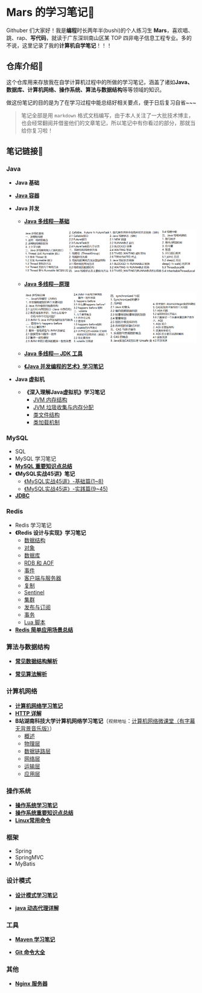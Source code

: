 # Mars 的学习笔记📕

Githuber 们大家好！我是**编程**时长两年半(bushi)的个人练习生 **Mars**，喜欢唱、跳、rap、**写代码**，就读于广东深圳南山区某 TOP 四非电子信息工程专业。多的不说，这里记录了我的**计算机自学笔记**！！！



## 仓库介绍💬

这个仓库用来存放我在自学计算机过程中的所做的学习笔记，涵盖了诸如**Java、数据库、计算机网络、操作系统、算法与数据结构**等等领域的知识。

做这份笔记的目的是为了在学习过程中能总结好相关要点，便于日后复习自省~~~

> 笔记全部是用 `markdown` 格式文档编写，由于本人关注了一大批技术博主，也会经常翻阅并借鉴他们的文章笔记，所以笔记中有你看过的部分，那就当给你复习啦！



## 笔记链接🔗

### Java

- **Java 基础**

- **[Java 容器](./Java_Container/Java集合.md)**

- **Java 并发**
  
  - **[Java 多线程—基础](./Java_Concurrency/Java多线程基础.md)**
  
    ![1646219305118](./Java_Concurrency/imgs/1646217362224.png)
  
  - **[Java 多线程—原理](./Java_Concurrency/Java多线程原理.md)**
  
    ![1646300161419](./Java_Concurrency/imgs/1646300161419.png)
  
  - **[Java 多线程— JDK 工具](./Java_Concurrency/Java多线程工具.md)**
  
  - **[《Java 并发编程的艺术》学习笔记](./Java_Concurrency/Java并发编程的艺术学习笔记/Java并发编程.md)**
  
- **Java 虚拟机**
  - **《深入理解Java虚拟机》学习笔记**
    - [JVM 内存结构](./JVM/深入理解java虚拟机学习笔记/JVM内存结构.md)
    - [JVM 垃圾收集与内存分配](./JVM/深入理解java虚拟机学习笔记/JVM垃圾收集与内存分配.md)
    - [类文件结构](./JVM/深入理解java虚拟机学习笔记/类文件结构.md)
    - [类加载机制](./JVM/深入理解java虚拟机学习笔记/类加载机制.md)



### MySQL

- SQL
- MySQL 学习笔记
- **[MySQL 重要知识点总结](./MySQL/MySQL题目解析.md)**
- **《MySQL实战45讲》笔记**
  - [《MySQL实战45讲》-基础篇(1~8)](./MySQL/《MySQL实战45讲》笔记/MySQL实战45讲-基础篇(1~8).md)
  - [《MySQL实战45讲》-实践篇(9~45)](./MySQL/《MySQL实战45讲》笔记/MySQL实战45讲-实践篇(9~45).md)
- **[JDBC](./JDBC/JDBC.md)**



### Redis

- Redis 学习笔记
- **《Redis 设计与实现》学习笔记**
  - [数据结构](./Redis/Redis设计与实现笔记/Redis设计与实现-1-数据结构.md)
  - [对象](./Redis/Redis设计与实现笔记/Redis设计与实现-2-对象.md)
  - [数据库](./Redis/Redis设计与实现笔记/Redis设计与实现-3-数据库.md)
  - [RDB 和 AOF](./Redis/Redis设计与实现笔记/Redis设计与实现-4-RDB持久化和AOF持久化.md)
  - [事件](./Redis/Redis设计与实现笔记/Redis设计与实现-5-事件.md)
  - [客户端与服务器](./Redis/Redis设计与实现笔记/Redis设计与实现-6-客户端与服务器.md)
  - [复制](./Redis/Redis设计与实现笔记/Redis设计与实现-7-复制.md)
  - [Sentinel](./Redis/Redis设计与实现笔记/Redis设计与实现-8-Sentinel.md)
  - [集群](./Redis/Redis设计与实现笔记/Redis设计与实现-9-集群.md)
  - [发布与订阅](./Redis/Redis设计与实现笔记/Redis设计与实现-10-发布与订阅.md)
  - [事务](./Redis/Redis设计与实现笔记/Redis设计与实现-11-事务.md)
  - [Lua 脚本](./Redis/Redis设计与实现笔记/Redis设计与实现-12-Lua脚本.md)
- **[Redis 简单应用场景总结](./Redis/Redis的简单应用场景总结.md)**



### 算法与数据结构

- **[常见数据结构解析](./Data_Structure/常见数据结构详解.md)**

- **[常见算法解析](./Algorithm/常见算法解析.md)**




### 计算机网络

- **[计算机网络学习笔记](./NetWork/计算机网络.md)**
- **[HTTP 详解](./NetWork/HTTP详解.md)**
- **B站湖南科技大学计算机网络学习笔记**（`视频地址`：[计算机网络微课堂（有字幕无背景音乐版）](https://www.bilibili.com/video/BV1c4411d7jb?share_source=copy_web)）
  - [概述](./NetWork/湖科大计算机网络学习笔记/计算机网络第一章（概述）/计算机网络第1章（概述）.md)
  - [物理层](./NetWork/湖科大计算机网络学习笔记/计算机网络第二章（物理层）/计算机网络第2章（物理层）.md)
  - [数据链路层](./NetWork/湖科大计算机网络学习笔记/计算机网络第三章（数据链路层）/计算机网络第3章（数据链路层）.md)
  - [网络层](./NetWork/湖科大计算机网络学习笔记/计算机网络第四章（网络层）/计算机网络第4章（网络层）.md)
  - [运输层](./NetWork/湖科大计算机网络学习笔记/计算机网络第五章（运输层）/计算机网络第5章（运输层）.md)
  - [应用层](./NetWork/湖科大计算机网络学习笔记/计算机网络第六章（应用层）/计算机网络第6章（应用层）.md)



### 操作系统

- **[操作系统学习笔记](./OS/操作系统学习笔记.md)**
- **[操作系统重要知识点总结](./OS/操作系统重要知识点总结.md)**
- **[Linux常用命令](./Linux_Command/Linux常用命令.md)**



### 框架

- Spring
- SpringMVC
- MyBatis



### 设计模式

- **[设计模式学习笔记](./Design_Patterns/设计模式.md)**

- **[java 动态代理详解](./Dynamic_Proxy/动态代理.md)**



### 工具

- **[Maven 学习笔记](./Maven/maven笔记.md)**

- **[Git 命令大全](./Git/Git命令大全.md)**



### 其他

- **[Nginx 服务器](./Nginx/Nginx.md)**

